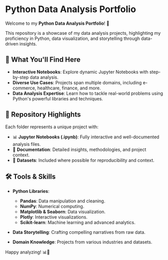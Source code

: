 # Python Data Analysis Portfolio

Welcome to my **Python Data Analysis Portfolio**! 🚀

This repository is a showcase of my data analysis projects, highlighting my proficiency in Python, data visualization, and storytelling through data-driven insights.

## 🌟 What You'll Find Here

- **Interactive Notebooks**: Explore dynamic Jupyter Notebooks with step-by-step data analysis.
- **Diverse Use Cases**: Projects span multiple domains, including e-commerce, healthcare, finance, and more.
- **Data Analysis Expertise**: Learn how to tackle real-world problems using Python's powerful libraries and techniques.

## 📂 Repository Highlights

Each folder represents a unique project with:

- 📊 **Jupyter Notebooks (.ipynb)**: Fully interactive and well-documented analysis files.
- 📜 **Documentation**: Detailed insights, methodologies, and project context.
- 📂 **Datasets**: Included where possible for reproducibility and context.

## 🛠️ Tools & Skills

- **Python Libraries**:
  - **Pandas**: Data manipulation and cleaning.
  - **NumPy**: Numerical computing.
  - **Matplotlib & Seaborn**: Data visualization.
  - **Plotly**: Interactive visualizations.
  - **Scikit-learn**: Machine learning and advanced analytics.

- **Data Storytelling**: Crafting compelling narratives from raw data.
- **Domain Knowledge**: Projects from various industries and datasets.

Happy analyzing! 📊🎉

